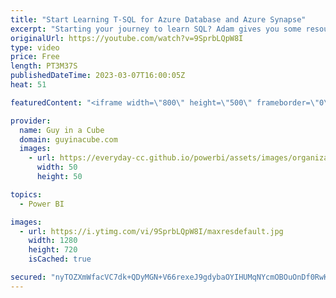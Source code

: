 ```yaml
---
title: "Start Learning T-SQL for Azure Database and Azure Synapse"
excerpt: "Starting your journey to learn SQL? Adam gives you some resources to quickly ramp up with T-SQL for Azure SQL Database and Azure Synapse Analytics!  SQL Standard https://en.wikipedia.org/wiki/SQL#Standardization_history/  Procedure Extensions - Different SQL bases out there https://en.wikipedia.org/wiki/SQL#Procedural_extensions"
originalUrl: https://youtube.com/watch?v=9SprbLQpW8I
type: video
price: Free
length: PT3M37S
publishedDateTime: 2023-03-07T16:00:05Z
heat: 51

featuredContent: "<iframe width=\"800\" height=\"500\" frameborder=\"0\" src=\"https://www.youtube.com/embed/9SprbLQpW8I\" allow=\"accelerometer; autoplay; encrypted-media; gyroscope; picture-in-picture\" allowfullscreen></iframe>"

provider:
  name: Guy in a Cube
  domain: guyinacube.com
  images:
    - url: https://everyday-cc.github.io/powerbi/assets/images/organizations/guyinacube.com-50x50.jpg
      width: 50
      height: 50

topics:
  - Power BI

images:
  - url: https://i.ytimg.com/vi/9SprbLQpW8I/maxresdefault.jpg
    width: 1280
    height: 720
    isCached: true

secured: "nyTOZXmWfacVC7dk+QDyMGN+V66rexeJ9gdybaOYIHUMqNYcmOBOuOnDf0RwKUHnKpxiUtNlNznDxlNwX4zta+eoKgr2gThFMOc75Ze3uuwJJsrH25D0ItNdUOTIa9AqEr4N7QHyz/x81PbqJJbZb6ysegcxsrt1fUh3aqHC1zjF84YjQ0E7eXn7JlkxkeXt6wH48xwAGL/jvVgunMp/rju6k22iwRrXuAfY4iU6zUQHoldGKeyX3idsP7H1Q89vsn+hn5WYjWX8q9HJ8gDVVafzHLHWELXYanfROCGcW5MwO0frZU2JYspZztdDVjeLN1SscxpGeVbI7fMDj0XkOtAx3AQQtIlsR7mM09AMGHAL0n5KvnKdgSVKoWuulQ2nyo41ldgnYlbuS4r+1JDUfcSUo2N9eAZYrC6Jnmo5+n8=;hcnNIfAU/YME1FFvIQDVgw=="
---
```


